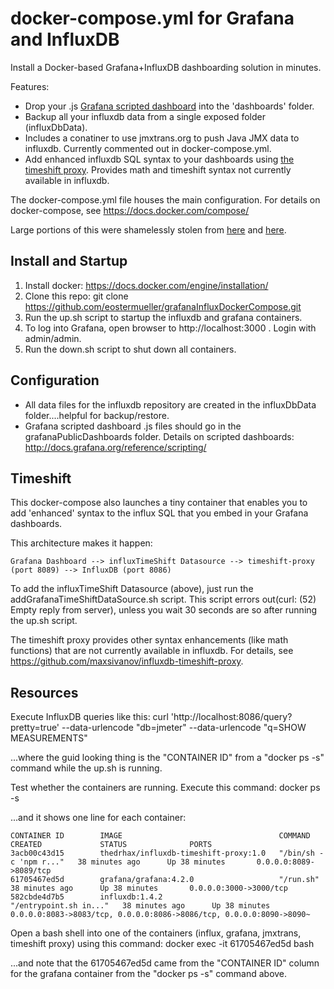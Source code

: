 # docker-compose.yml for Grafana and InfluxDB

Install a Docker-based Grafana+InfluxDB dashboarding solution in minutes.

Features:
 - Drop your .js [Grafana scripted dashboard](http://docs.grafana.org/reference/scripting/) into the 'dashboards' folder.
 - Backup all your influxdb data from a single exposed folder (influxDbData).
 - Includes a conatiner to use jmxtrans.org to push Java JMX data to influxdb.  Currently commented out in docker-compose.yml.
 - Add enhanced influxdb SQL syntax to your dashboards using [the timeshift proxy](https://github.com/maxsivanov/influxdb-timeshift-proxy).  Provides math and timeshift syntax not currently available in influxdb.

The docker-compose.yml file houses the main configuration. For details on docker-compose, see https://docs.docker.com/compose/

Large portions of this were shamelessly stolen from [here](https://github.com/jekkos/grafana-influx-jmxtrans) and [here](https://github.com/nicolargo/docker-influxdb-grafana).

## Install and Startup
 1. Install docker:  https://docs.docker.com/engine/installation/
 2. Clone this repo:  git clone https://github.com/eostermueller/grafanaInfluxDockerCompose.git
 3. Run the up.sh script to startup the influxdb and grafana containers.
 4. To log into Grafana, open browser to http://localhost:3000 .  Login with admin/admin.
 4. Run the down.sh script to shut down all containers.

## Configuration
 - All data files for the influxdb repository are created in the influxDbData folder....helpful for backup/restore.
 - Grafana scripted dashboard .js files should go in the grafanaPublicDashboards folder.  Details on scripted dashboards:  http://docs.grafana.org/reference/scripting/

## Timeshift

This docker-compose also launches a tiny container that enables you to add 'enhanced' syntax to the influx SQL that you embed in your Grafana dashboards.

This architecture makes it happen:

    Grafana Dashboard --> influxTimeShift Datasource --> timeshift-proxy (port 8089) --> InfluxDB (port 8086)

To add the influxTimeShift Datasource (above), just run the addGrafanaTimeShiftDataSource.sh script.
This script errors out(curl: (52) Empty reply from server), unless you wait 30 seconds are so after running the up.sh script.

The timeshift proxy provides other syntax enhancements (like math functions) that are not currently available in influxdb.
For details, see https://github.com/maxsivanov/influxdb-timeshift-proxy.

## Resources

Execute InfluxDB queries like this:
    curl 'http://localhost:8086/query?pretty=true' --data-urlencode "db=jmeter" --data-urlencode "q=SHOW MEASUREMENTS"


...where the guid looking thing is the "CONTAINER ID" from a "docker ps -s" command while the up.sh is running.

Test whether the containers are running.  Execute this command:
    docker ps -s

...and it shows one line for each container:

    CONTAINER ID        IMAGE                                   COMMAND                  CREATED             STATUS              PORTS
    3acb00c43d15        thedrhax/influxdb-timeshift-proxy:1.0   "/bin/sh -c 'npm r..."   38 minutes ago      Up 38 minutes       0.0.0.0:8089->8089/tcp
    61705467ed5d        grafana/grafana:4.2.0                   "/run.sh"                38 minutes ago      Up 38 minutes       0.0.0.0:3000->3000/tcp
    582cbde4d7b5        influxdb:1.4.2                          "/entrypoint.sh in..."   38 minutes ago      Up 38 minutes       0.0.0.0:8083->8083/tcp, 0.0.0.0:8086->8086/tcp, 0.0.0.0:8090->8090~


Open a bash shell into one of the containers (influx, grafana, jmxtrans, timeshift proxy) using this command:
    docker exec -it 61705467ed5d bash

...and note that the 61705467ed5d came from the "CONTAINER ID" column for the grafana container from the "docker ps -s" command above.

